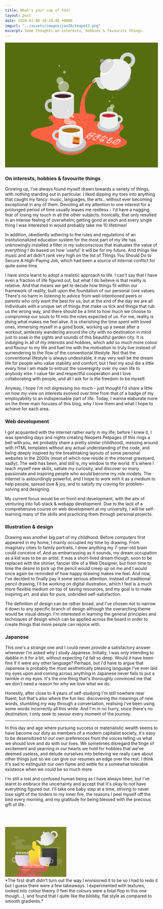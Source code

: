 ```yaml
---
title: What's your cup of tea?
layout: post
date: 2020-01-08 18:24:46 +0800
imgurl: "../assets/images/jan20/teapot2.png"
excerpt: Some thoughts on interests, hobbies & favourite things.
---
```


<div class="post-img"><img src="/assets/images/jan20/teapot2.png" /></div>

<h3>On interests, hobbies & favourite things</h3>

Growing up, I've always found myself drawn towards a variety of things, with nothing standing out in particular. I liked dipping my toes into anything that caught my fancy: music, languages, the arts...without ever becoming exceptional in any of them. Devoting all my attention to one interest for a prolonged period of time usually leaves me restless - I'd have a nagging fear of losing my touch in all the other subjects. Ironically, that only resulted in an intense feeling of overwhelm; getting good at each and every single thing I was interested in would probably take me 10 lifetimes!

In addition, obediently adhering to the rules and regulations of an institutionalized education system for the most part of my life has unknowingly installed a filter in my subconscious that evaluates the value of everything I do based on how 'useful' it will be for my future. And things like music and art didn't rank very high on the list of Things You Should Do to Secure A High-Paying Job, which had been a source of internal conflict for quite some time.

I have since learnt to adopt a realistic approach to life. I can't say that I have even a fraction of life figured out, but what I do believe is that reality is relative. And that means we get to decide how things fit within our framework of reality, built upon the foundation of our personal core values. There's no harm in listening to advice from well-intentioned peers or parents who only want the best for us, but at the end of the day we are all individuals with a unique set of things that make us tick and things that rub us the wrong way, and there should be a limit to how much we choose to compromise our souls to fit into the roles expected of us. For me, reality is doing what makes me feel alive. It is cherishing the time spent with loved ones, immersing myself in a good book, working up a sweat after a workout, aimlessly wandering around the city with no destination in mind just to soak in the sights and sounds of this beautiful garden city. It is indulging in all of my interests and hobbies, which add so much more colour and flavour to my life and fuel me with the motivation to truly live instead of surrendering to the flow of the conventional lifestyle. Not that the conventional lifestyle is always undesirable; it may very well be the dream life for people who value stability and comfort, but I feel my soul die a little every time I am made to entrust the sovereignty over my own life to anybody else. I value fair and respectful cooperation and I love collaborating with people, and all I ask for is the freedom to be myself.

Anyway, I hope I'm not digressing too much - just thought I'd share a little on how my view on interests evolved over time from that of a badge of my employability to an indispensable part of life. Today, I wanna elaborate more on the three main focuses of this blog, why I love them and what I hope to achieve for each area.

<h3>Web development</h3>
I got acquainted with the internet rather early in my life; before I knew it, I was spending days and nights creating Neopets Petpages (if this rings a bell with you, we probably share a pretty similar childhood), messing around with HTML templates without any actual understanding of the code, and being deeply inspired by the breathtaking layouts of some personal websites in the 2000s (most of which now reside in the internet graveyard, sadly). The web has been, and still is, my window to the world. It's where I teach myself new skills, satiate my curiosity, and discover so many passionate and inspiring people who would become my role models. The internet is astoundingly powerful, and I hope to work with it as a medium to help people, spread love & joy, and to satisfy my craving for problem-solving and designing.

My current focus would be on front-end development, with the aim of venturing into full-stack & webapp development. Due to the lack of a comprehensive course on web development at my university, I will be self-learning many of the skills and practicing them through personal projects.

<h3>Illustration & design</h3>
Drawing was another big part of my childhood. Before computers first appeared in my home, I mainly occupied my time by drawing. From imaginary cities to family portraits, I drew anything my 7-year-old brain could conceive of. And as embarrassing as it sounds, my dream occupation as a kid was to be an artist. It was a short-lived dream though, soon to be replaced with the shinier, fancier title of a Web Designer, but from time to time the desire to pick up the pencil would creep up on me and I would once again be reminded of how happy drawing makes me feel. And now, I've decided to finally pay it some serious attention. Instead of traditional pencil drawing, I'll be working on digital illustration, which I feel is a much more flexible medium on top of saving resources, and my goal is to make inspiring art, and also for pure, unbridled self-satisfaction.

The definition of design can be rather broad, and I've chosen not to narrow it down to any specific branch of design although the overarching theme would be visual design. I'm interested in learning the general principles and techniques of design which can be applied across the board in order to create things that more people can rejoice with.

<h3>Japanese</h3>
This one's a strange one and I could never provide a satisfactory answer whenever I'm asked why I study Japanese. Initially, I was only intending to dabble in it for a bit, without expecting I'd fall so deep. Would it have been fine if it were any other language? Perhaps, but I'd have to argue that Japanese is probably the most aesthetically pleasing language I've ever laid my eyes upon and coming across anything in Japanese never fails to put a twinkle in my eyes. It's the one thing that's thoroughly convinced me that we don't need a reason for why we love what we do.

Honestly, after close to 4 years of self-studying I'm still nowhere near fluent, but that's also where the fun lies: discovering the meanings of new words, stumbling my way through a conversation, realising I've been using some words incorrectly all this while. And I'm in no hurry, since there's no destination; I only seek to savour every moment of the journey.

<hr>
In this day and age where pursuing success or materialistic wealth seems to have become our duty as members of a modern capitalist society, it's easy to be desensitized to our own preferences from the voices telling us what we should love and do with our lives. We sometimes disregard the tinge of excitement and yearning in our hearts we hold for hobbies that we've deemed useless, and delude ourselves into believing we really care about other things just so we can give our resumes an edge over the rest. I think it's sad to extinguish our own flame and settle for a somewhat tolerable existence when we could be so much more.

I'm still a lost and confused human being as I have always been, but I've learnt to embrace the uncertainty and accept that it's okay to not have everything figured out. I'll take one baby step at a time, striving to never lose sight of the tinders to my inner fire, the reasons I peel myself off the bed every morning, and my gratitude for being blessed with the precious gift of life.
<br><br>
<br><br>

<!-- images -->

<div class="post-img" style="width:40%"><img src="/assets/images/jan20/teapot.png" /></div>
*The first draft didn't turn out the way I envisioned it to be so I had to redo it but I guess there were a few takeaways. I experimented with textures, looked into colour theory (I feel the colours were a total flop in this one though...), and found that I quite like the blobby, flat style as compared to smooth gradients.*
